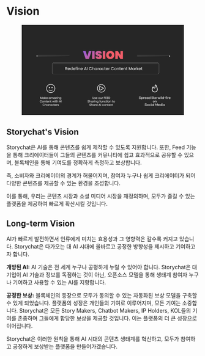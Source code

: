 # Vision

<figure><img src="../.gitbook/assets/19.png" alt=""><figcaption></figcaption></figure>

## Storychat's Vision

Storychat은 AI를 통해 콘텐츠를 쉽게 제작할 수 있도록 지원합니다. 또한, Feed 기능을 통해 크리에이터들이 그들의 콘텐츠를 커뮤니티에 쉽고 효과적으로 공유할 수 있으며, 블록체인을 통해 기여도를 정확하게 측정하고 보상합니다.

즉, 소비자와 크리에이터의 경계가 허물어지며, 참여자 누구나 쉽게 크리에이터가 되어 다양한 콘텐츠를 제공할 수 있는 환경을 조성합니다.

이를 통해, 우리는 콘텐츠 시장과 소셜 미디어 시장을 재정의하며, 모두가 즐길 수 있는 플랫폼을 제공하여 빠르게 확산시킬 것입니다.



## Long-term Vision

AI가 빠르게 발전하면서 인류에게 미치는 효용성과 그 영향력은 갈수록 커지고 있습니다. Storychat은 다가오는 대 AI 시대에 올바르고 공정한 방향성을 제시하고 기여하고자 합니다.

**개방된 AI:** AI 기술은 전 세계 누구나 공평하게 누릴 수 있어야 합니다. Storychat은 대기업이 AI 기술과 정보를 독점하는 것이 아닌, 오픈소스 모델을 통해 생태계 참여자 누구나 기여하고 사용할 수 있는 AI를 지향합니다.

**공정한 보상:** 블록체인의 등장으로 모두가 동의할 수 있는 자동화된 보상 모델을 구축할 수 있게 되었습니다. 플랫폼의 성장은 개인들의 기여로 이루어지며, 모든 기여는 소중합니다. Storychat은 모든 Story Makers, Chatbot Makers, IP Holders, KOL들의 기여를 존중하며 그들에게 합당한 보상을 제공할 것입니다. 이는 플랫폼의 더 큰 성장으로 이어집니다.

Storychat은 이러한 원칙을 통해 AI 시대의 콘텐츠 생태계를 혁신하고, 모두가 참여하고 공정하게 보상받는 플랫폼을 만들어가겠습니다.
